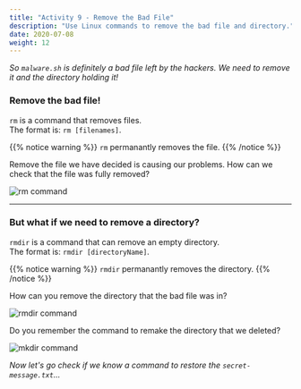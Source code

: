 ```yaml
---
title: "Activity 9 - Remove the Bad File"
description: "Use Linux commands to remove the bad file and directory."
date: 2020-07-08
weight: 12
---
```


*So `malware.sh` is definitely a bad file left by the hackers. We need to remove it and the directory holding it!*

### Remove the bad file!

`rm` is a command that removes files.  
The format is: `rm [filenames]`.

{{% notice warning %}}
`rm` permanantly removes the file.
{{% /notice %}}

Remove the file we have decided is causing our problems. How can we check that the file was fully removed?

![rm command](../images/Act9.1.png?classes=border,shadow)

----

### But what if we need to remove a directory?

`rmdir` is a command that can remove an empty directory.  
The format is: `rmdir [directoryName]`.

{{% notice warning %}}
`rmdir` permanantly removes the directory.
{{% /notice %}}

How can you remove the directory that the bad file was in?

![rmdir command](../images/Act9.2.png?classes=border,shadow)

Do you remember the command to remake the directory that we deleted?

![mkdir command](../images/Act9.3.png?classes=border,shadow)

*Now let's go check if we know a command to restore the `secret-message.txt`...*
